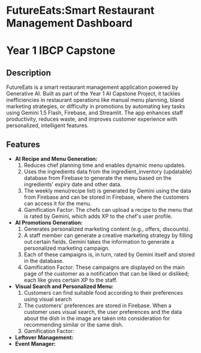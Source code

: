 # **FutureEats:Smart Restaurant Management Dashboard**
# Year 1 IBCP Capstone

## Description
FutureEats is a smart restaurant management application powered by Generative AI. Built as part of the Year 1 AI Capstone Project, it tackles inefficiencies in restaurant operations like manual menu planning, bland marketing strategies, or difficulty in promotions by automating key tasks using Gemini 1.5 Flash, Firebase, and Streamlit. The app enhances staff productivity, reduces waste, and improves customer experience with personalized, intelligent features.

## Features
- **AI Recipe and Menu Generation:**
  1. Reduces chef planning time and enables dynamic menu updates.
  2. Uses the ingredients data from the ingredient_inventory (updatable) database from Firebase to generate the menu based on the ingredients' expiry date and other data.
  3. The weekly menu(recipe list) is generated by Gemini using the data from Firebase and can be stored in Firebase, where the customers can access it for the menu.
  4. Gamification Factor: The chefs can upload a recipe to the menu that is rated by Gemini, which adds XP to the chef's user profile.
- **AI Promotions Generation:**
  1. Generates personalized marketing content (e.g., offers, discounts).
  2. A staff member can generate a creative marketing strategy by filling out certain fields. Gemini takes the information to generate a personalized marketing campaign.
  3. Each of these campaigns is, in turn, rated by Gemini itself and stored in the database.
  4. Gamification Factor: These campaigns are displayed on the main page of the customer as a notification that can be liked or disliked; each like gives certain XP to the staff.
- **Visual Search and Personalized Menu:**
  1. Customers can find suitable food according to their preferences using visual search
  2. The customers' preferences are stored in Firebase. When a customer uses visual search, the user preferences and the data about the dish in the image are taken into consideration for recommending similar or the same dish.
  3. Gamification Factor:
- **Leftover Management:**
- **Event Manager:**
  
